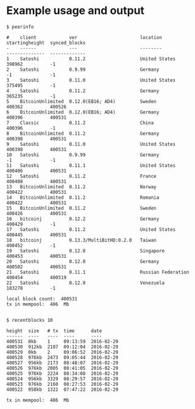 Example usage and output
========================

    $ peerinfo

    #    client            ver                       location             startingheight  synced_blocks
    -    ------            ---                       --------             --------------  -------------
    1    Satoshi           0.11.2                    United States        398962          -1
    2    Satoshi           0.9.99                    Germany              -1              -1
    3    Satoshi           0.11.0                    United States        375495          -1
    4    Satoshi           0.11.2                    Germany              365235          -1
    5    BitcoinUnlimited  0.12.0(EB16; AD4)         Sweden               400362          400526
    6    BitcoinUnlimited  0.12.0(EB16; AD4)         Germany              400396          400531
    7    Classic           0.11.2                    China                400396          -1
    8    BitcoinUnlimited  0.11.2                    Germany              400398          400531
    9    Satoshi           0.11.0                    United States        400398          400531
    10   Satoshi           0.9.99                    Germany              -1              -1
    11   Satoshi           0.11.1                    United States        400406          400531
    12   Satoshi           0.11.2                    France               400408          400531
    13   BitcoinUnlimited  0.11.2                    Norway               400422          400531
    14   BitcoinUnlimited  0.11.2                    Romania              400422          400531
    15   BitcoinUnlimited  0.11.2                    Sweden               400426          400531
    16   bitcoinj          0.12.2                    Germany              400429          -1
    17   Satoshi           0.11.2                    United States        400445          400531
    18   bitcoinj          0.13.3/MultiBitHD:0.2.0   Taiwan               400452          -1
    19   Satoshi           0.12.0                    Singapore            400453          400531
    20   Satoshi           0.12.0                    Germany              400502          400531
    21   Satoshi           0.11.1                    Russian Federation   400454          400519
    22   Satoshi           0.12.0                    Venezuela            183278          -1

    local block count:  400531
    tx in mempool:  486  Mb


    $ recentblocks 10

    height  size   # tx  time      date
    ------  ----   ----  ----      ----
    400531  0kb    1     09:13:59  2016-02-29
    400530  912kb  2107  09:12:04  2016-02-29
    400529  0kb    2     09:06:52  2016-02-29
    400528  976kb  2473  09:05:44  2016-02-29
    400527  956kb  2173  08:48:07  2016-02-29
    400526  976kb  2005  08:41:05  2016-02-29
    400525  976kb  2224  08:34:08  2016-02-29
    400524  956kb  3329  08:29:57  2016-02-29
    400523  976kb  2160  08:27:53  2016-02-29
    400522  958kb  1322  07:47:22  2016-02-29

    tx in mempool:  486  Mb
